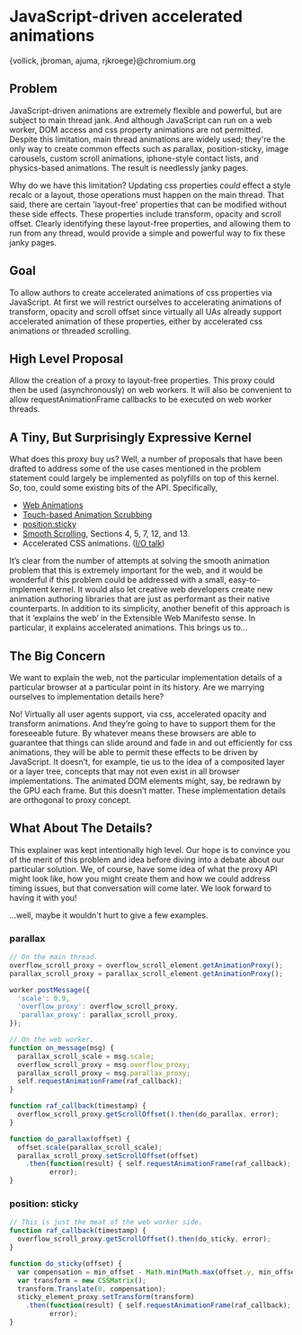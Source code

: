 JavaScript-driven accelerated animations
===============
{vollick, jbroman, ajuma, rjkroege}@chromium.org

Problem
-------
JavaScript-driven animations are extremely flexible and powerful, but are subject to main thread jank. And although JavaScript can run on a web worker, DOM access and css property animations are not permitted. Despite this limitation, main thread animations are widely used; they're the only way to create common effects such as parallax, position-sticky, image carousels, custom scroll animations, iphone-style contact lists, and physics-based animations. The result is needlessly janky pages.

Why do we have this limitation? Updating css properties _could_ effect a style recalc or a layout, those operations must happen on the main thread. That said, there are certain 'layout-free' properties that can be modified without these side effects. These properties include transform, opacity and scroll offset. Clearly identifying these layout-free properties, and allowing them to run from any thread, would provide a simple and powerful way to fix these janky pages.

Goal
----
To allow authors to create accelerated animations of css properties via JavaScript. At first we will restrict ourselves to accelerating animations of transform, opacity and scroll offset since virtually all UAs already support accelerated animation of these properties, either by accelerated css animations or threaded scrolling.

High Level Proposal
-------------------
Allow the creation of a proxy to layout-free properties. This proxy could then be used (asynchronously) on web workers. It will also be convenient to allow requestAnimationFrame callbacks to be executed on web worker threads.

A Tiny, But Surprisingly Expressive Kernel
------------------------------------------
What does this proxy buy us? Well, a number of proposals that have been drafted to address some of the use cases mentioned in the problem statement could largely be implemented as polyfills on top of this kernel. So, too, could some existing bits of the API. Specifically,

 - [Web Animations](http://dev.w3.org/fxtf/web-animations/)
 - [Touch-based Animation Scrubbing](https://docs.google.com/document/d/1vRUo_g1il-evZs975eNzGPOuJS7H5UBxs-iZmXHux48/edit)
 - [position:sticky](http://updates.html5rocks.com/2012/08/Stick-your-landings-position-sticky-lands-in-WebKit)
 - [Smooth Scrolling](http://dev.w3.org/csswg/cssom-view/), Sections 4, 5, 7, 12, and 13.
 - Accelerated CSS animations. ([I/O talk](http://www.youtube.com/watch?v=hAzhayTnhEI))

It’s clear from the number of attempts at solving the smooth animation problem that this is extremely important for the web, and it would be wonderful if this problem could be addressed with a small, easy-to-implement kernel. It would also let creative web developers create new animation authoring libraries that are just as performant as their native counterparts. In addition to its simplicity, another benefit of this approach is that it ‘explains the web’ in the Extensible Web Manifesto sense. In particular, it explains accelerated animations. This brings us to...

The Big Concern
---------------
We want to explain the web, not the particular implementation details of a particular browser at a particular point in its history. Are we marrying ourselves to implementation details here?

No! Virtually all user agents support, via css, accelerated opacity and transform animations. And they’re going to have to support them for the foreseeable future. By whatever means these browsers are able to guarantee that things can slide around and fade in and out efficiently for css animations, they will be able to permit these effects to be driven by JavaScript. It doesn’t, for example, tie us to the idea of a composited layer or a layer tree, concepts that may not even exist in all browser implementations. The animated DOM elements might, say, be redrawn by the GPU each frame. But this doesn’t matter. These implementation details are orthogonal to proxy concept.

What About The Details?
-----------------------
This explainer was kept intentionally high level. Our hope is to convince you of the merit of this problem and idea before diving into a debate about our particular solution. We, of course, have some idea of what the proxy API might look like, how you might create them and how we could address timing issues, but that conversation will come later. We look forward to having it with you!

...well, maybe it wouldn't hurt to give a few examples.

### parallax
```JavaScript
// On the main thread.
overflow_scroll_proxy = overflow_scroll_element.getAnimationProxy();
parallax_scroll_proxy = parallax_scroll_element.getAnimationProxy();

worker.postMessage({
  'scale': 0.9,
  'overflow_proxy': overflow_scroll_proxy,
  'parallax_proxy': parallax_scroll_proxy,
});

// On the web worker.
function on_message(msg) {
  parallax_scroll_scale = msg.scale;
  overflow_scroll_proxy = msg.overflow_proxy;
  parallax_scroll_proxy = msg.parallax_proxy;
  self.requestAnimationFrame(raf_callback);
}

function raf_callback(timestamp) {
  overflow_scroll_proxy.getScrollOffset().then(do_parallax, error);
}

function do_parallax(offset) {
  offset.scale(parallax_scroll_scale);
  parallax_scroll_proxy.setScrollOffset(offset)
    .then(function(result) { self.requestAnimationFrame(raf_callback); },
          error);
}
```

### position: sticky
```JavaScript
// This is just the meat of the web worker side.
function raf_callback(timestamp) {
  overflow_scroll_proxy.getScrollOffset().then(do_sticky, error);
}

function do_sticky(offset) {
  var compensation = min_offset - Math.min(Math.max(offset.y, min_offset), max_offset);
  var transform = new CSSMatrix();
  transform.Translate(0, compensation);
  sticky_element_proxy.setTransform(transform)
    .then(function(result) { self.requestAnimationFrame(raf_callback); },
          error);
}
```
